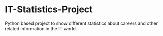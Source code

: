 # IT-Statistics-Project
Python based project to show different statistics about careers and other related information in the IT world. 
